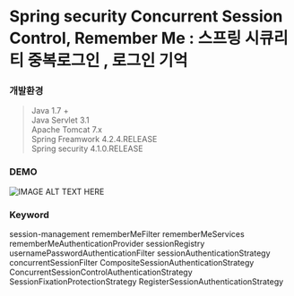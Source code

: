 # Spring security Concurrent Session Control, Remember Me : 스프링 시큐리티 중복로그인 , 로그인 기억

### 개발환경

> Java 1.7 +  
Java Servlet 3.1  
Apache Tomcat 7.x  
Spring Freamwork 4.2.4.RELEASE  
Spring security 4.1.0.RELEASE


### DEMO

![IMAGE ALT TEXT HERE](https://youtu.be/RUlTVo8hbUo)

### Keyword

session-management rememberMeFilter rememberMeServices rememberMeAuthenticationProvider sessionRegistry usernamePasswordAuthenticationFilter sessionAuthenticationStrategy concurrentSessionFilter CompositeSessionAuthenticationStrategy ConcurrentSessionControlAuthenticationStrategy SessionFixationProtectionStrategy RegisterSessionAuthenticationStrategy